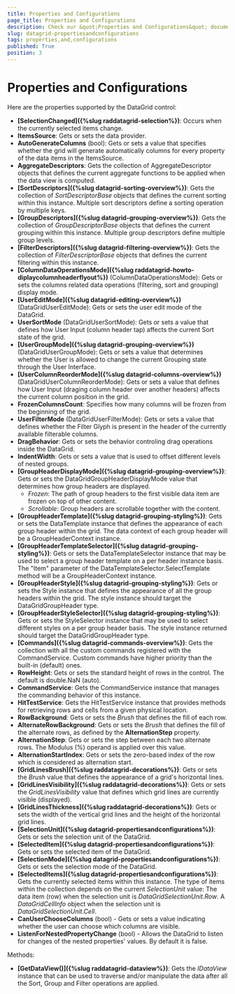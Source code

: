 ```yaml
---
title: Properties and Configurations
page_title: Properties and Configurations
description: Check our &quot;Properties and Configurations&quot; documentation article for RadDataGrid for UWP control.
slug: datagrid-propertiesandconfigurations
tags: properties,and,configurations
published: True
position: 3
---
```


# Properties and Configurations

Here are the properties supported by the DataGrid control:

* **[SelectionChanged]({%slug raddatagrid-selection%})**: Occurs when the currently selected items change.
* **ItemsSource**: Gets or sets the data provider.
* **AutoGenerateColumns** (bool): Gets or sets a value that specifies whether the grid will generate automatically columns for every property of the data items in the ItemsSource.
* **AggregateDescriptors**: Gets the collection of AggregateDescriptor objects that defines the current aggregate functions to be applied when the data view is computed.
* **[SortDescriptors]({%slug datagrid-sorting-overview%})**: Gets the collection of *SortDescriptorBase* objects that defines the current sorting within this instance.
Multiple sort descriptors define a sorting operation by multiple keys.
* **[GroupDescriptors]({%slug datagrid-grouping-overview%})**: Gets the collection of *GroupDescriptorBase* objects that defines the current grouping within this instance.
Multiple group descriptors define multiple group levels.
* **[FilterDescriptors]({%slug datagrid-filtering-overview%})**: Gets the collection of *FilterDescriptorBase* objects that defines the current filtering within this instance.
* **[ColumnDataOperationsMode]({%slug raddatagrid-howto-diplaycolumnheaderflyout%})** (ColumnDataOperationsMode): Gets or sets the columns related data operations (filtering, sort and grouping) display mode.
* **[UserEditMode]({%slug datagrid-editing-overview%})** (DataGridUserEditMode): Gets or sets the user edit mode of the DataGrid.
* **UserSortMode** (DataGridUserSortMode): Gets or sets a value that defines how User Input (column header tap) affects the current Sort state of the grid.
* **[UserGroupMode]({%slug datagrid-grouping-overview%})**
(DataGridUserGroupMode): Gets or sets a value that determines whether the User is allowed to change the current Grouping state through the User Interface.
* **[UserColumnReorderMode]({%slug datagrid-columns-overview%})**
(DataGridUserColumnReorderMode): Gets or sets a value that defines how User Input (draging column header over another headers) affects the current column position in the grid.
* **FrozenColumnsCount**: Specifies how many columns will be frozen from the beginning of the grid.
* **UserFilterMode**
(DataGridUserFilterMode): Gets or sets a value that defines whether the Filter Glyph is present in the header of the currently available filterable columns.
* **DragBehavior**: Gets or sets the behavior controling drag operations inside the DataGrid.
* **IndentWidth**: Gets or sets a value that is used to offset different levels of nested groups.
* **[GroupHeaderDisplayMode]({%slug datagrid-grouping-overview%})**: Gets or sets the DataGridGroupHeaderDisplayMode value that determines how group headers are displayed.
	* *Frozen*: The path of group headers to the first visible data item are frozen on top of other content.
	* *Scrollable*: Group headers are scrollable together with the content.
* **[GroupHeaderTemplate]({%slug datagrid-grouping-styling%})**: Gets or sets the DataTemplate instance that defines the appearance of each group header within the grid. The data context of each group header will be a GroupHeaderContext instance.
* **[GroupHeaderTemplateSelector]({%slug datagrid-grouping-styling%})**: Gets or sets the DataTemplateSelector instance that may be used to select a group header template on a per header instance basis.
The "Item" parameter of the DataTemplateSelector.SelectTemplate method will be a GroupHeaderContext instance.
* **[GroupHeaderStyle]({%slug datagrid-grouping-styling%})**: Gets or sets the Style instance that defines the appearance of all the group headers within the grid. The style instance should target the DataGridGroupHeader type.
* **[GroupHeaderStyleSelector]({%slug datagrid-grouping-styling%})**: Gets or sets the StyleSelector instance that may be used to select different styles on a per group header basis.
The style instance returned should target the DataGridGroupHeader type.
* **[Commands]({%slug datagrid-commands-overview%})**: Gets the collection with all the custom commands registered with the CommandService. Custom commands have higher priority than the built-in (default) ones.
* **RowHeight**: Gets or sets the standard height of rows in the control. The default is double.NaN (auto).
* **CommandService**: Gets the CommandService instance that manages the commanding behavior of this instance.
* **HitTestService**: Gets the HitTestService instance that provides methods for retrieving rows and cells from a given physical location.
* **RowBackground**: Gets or sets the *Brush* that defines the fill of each row.
* **AlternateRowBackground**: Gets or sets the *Brush* that defines the fill of the alternate rows, as defined by the **AlternationStep** property.
* **AlternationStep**: Gets or sets the step between each two alternate rows. The Modulus (%) operand is applied over this value.
* **AlternationStartIndex**: Gets or sets the zero-based index of the row which is considered as alternation start.
* **[GridLinesBrush]({%slug raddatagrid-decorations%})**: Gets or sets the *Brush* value that defines the appearance of a grid's horizontal lines.
* **[GridLinesVisibility]({%slug raddatagrid-decorations%})**: Gets or sets the *GridLinesVisibility* value that defines which grid lines are currently visible (displayed).
* **[GridLinesThickness]({%slug raddatagrid-decorations%})**: Gets or sets the width of the vertical grid lines and the height of the horizontal grid lines.
* **[SelectionUnit]({%slug datagrid-propertiesandconfigurations%})**: Gets or sets the selection unit of the DataGrid.
* **[SelectedItem]({%slug datagrid-propertiesandconfigurations%})**: Gets or sets the selected item of the DataGrid.
* **[SelectionMode]({%slug datagrid-propertiesandconfigurations%})**: Gets or sets the selection mode of the DataGrid.
* **[SelectedItems]({%slug datagrid-propertiesandconfigurations%})**: Gets the currently selected items within this instance. The type of items within the collection depends on the current *SelectionUnit* value:
The data item (row) when the selection unit is *DataGridSelectionUnit.Row*. A *DataGridCellInfo* object when the selection unit is *DataGridSelectionUnit.Cell*.
* **CanUserChooseColumns** (bool) - Gets or sets a value indicating whether the user can choose which columns are visible.
* **ListenForNestedPropertyChange** (bool) - Allows the DataGrid to listen for changes of the nested properties' values. By default it is false. 

Methods:

* **[GetDataView()]({%slug raddatagrid-dataview%})**: Gets the *IDataView* instance that can be used to traverse and/or manipulate the data after all the Sort, Group and Filter operations are applied.

